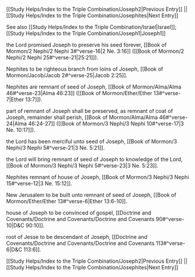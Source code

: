 [[Study Helps/Index to the Triple Combination/Joseph2|Previous Entry]]  ||  [[Study Helps/Index to the Triple Combination/Josephites|Next Entry]]

 See also [[Study Helps/Index to the Triple Combination/Israel|Israel]]; [[Study Helps/Index to the Triple Combination/Joseph1|Joseph1]]

 the Lord promised Joseph to preserve his seed forever, [[Book of Mormon/2 Nephi/2 Nephi 3#^verse-16|2 Ne. 3:16]] ([[Book of Mormon/2 Nephi/2 Nephi 25#^verse-21|25:21]]).

 Nephites to be righteous branch from loins of Joseph, [[Book of Mormon/Jacob/Jacob 2#^verse-25|Jacob 2:25]].

 Nephites are remnant of seed of Joseph, [[Book of Mormon/Alma/Alma 46#^verse-23|Alma 46:23]] ([[Book of Mormon/Ether/Ether 13#^verse-7|Ether 13:7]]).

 part of remnant of Joseph shall be preserved, as remnant of coat of Joseph, remainder shall perish, [[Book of Mormon/Alma/Alma 46#^verse-24|Alma 46:24-27]] ([[Book of Mormon/3 Nephi/3 Nephi 10#^verse-17|3 Ne. 10:17]]).

 the Lord has been merciful unto seed of Joseph, [[Book of Mormon/3 Nephi/3 Nephi 5#^verse-21|3 Ne. 5:21]].

 the Lord will bring remnant of seed of Joseph to knowledge of the Lord, [[Book of Mormon/3 Nephi/3 Nephi 5#^verse-23|3 Ne. 5:23]].

 Nephites remnant of house of Joseph, [[Book of Mormon/3 Nephi/3 Nephi 15#^verse-12|3 Ne. 15:12]].

 New Jerusalem to be built unto remnant of seed of Joseph, [[Book of Mormon/Ether/Ether 13#^verse-6|Ether 13:6-10]].

 house of Joseph to be convinced of gospel, [[Doctrine and Covenants/Doctrine and Covenants/Doctrine and Covenants 90#^verse-10|D&C 90:10]].

 root of Jesse to be descendant of Joseph, [[Doctrine and Covenants/Doctrine and Covenants/Doctrine and Covenants 113#^verse-6|D&C 113:6]].

[[Study Helps/Index to the Triple Combination/Joseph2|Previous Entry]]  ||  [[Study Helps/Index to the Triple Combination/Josephites|Next Entry]]